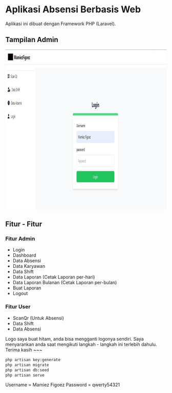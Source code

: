 # Aplikasi Absensi Berbasis Web



Aplikasi ini dibuat dengan Framework PHP (Laravel).

## Tampilan Admin
<img src="./Demo.jpeg" width="100%" height="500" />



## Fitur - Fitur
### Fitur Admin
- Login
- Dashboard
- Data Absensi
- Data Karyawan
- Data Shift
- Data Laporan (Cetak Laporan per-hari)
- Data Laporan Bulanan (Cetak Laporan per-bulan)
- Buat Laporan
- Logout

### Fitur User
- ScanQr (Untuk Absensi)
- Data Shift
- Data Absensi

Logo saya buat hitam, anda bisa mengganti logonya sendiri.
Saya menyarankan anda saat mengikuti langkah - langkah ini terlebih dahulu. Terima kasih ~~~

    php artisan key:generate
    php artisan migrate
    php artisan db:seed
    php artisan serve
    
Username = Mamiez Figoez
Password = qwerty54321
